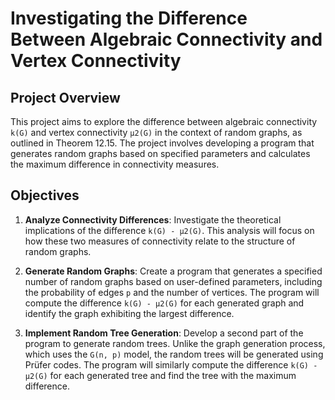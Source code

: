 # Investigating the Difference Between Algebraic Connectivity and Vertex Connectivity

## Project Overview
This project aims to explore the difference between algebraic connectivity `k(G)` and vertex connectivity `μ2(G)` in the context of random graphs, as outlined in Theorem 12.15. The project involves developing a program that generates random graphs based on specified parameters and calculates the maximum difference in connectivity measures.

## Objectives

1. **Analyze Connectivity Differences**: 
   Investigate the theoretical implications of the difference `k(G) - μ2(G)`. This analysis will focus on how these two measures of connectivity relate to the structure of random graphs.

2. **Generate Random Graphs**: 
   Create a program that generates a specified number of random graphs based on user-defined parameters, including the probability of edges `p` and the number of vertices. The program will compute the difference `k(G) - μ2(G)` for each generated graph and identify the graph exhibiting the largest difference.

3. **Implement Random Tree Generation**: 
   Develop a second part of the program to generate random trees. Unlike the graph generation process, which uses the `G(n, p)` model, the random trees will be generated using Prüfer codes. The program will similarly compute the difference `k(G) - μ2(G)` for each generated tree and find the tree with the maximum difference.
